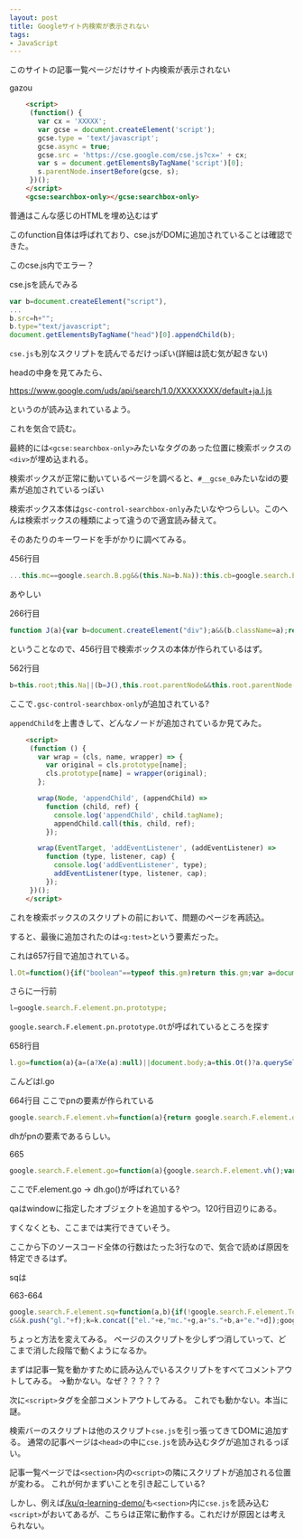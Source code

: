 ```yaml
---
layout: post
title: Googleサイト内検索が表示されない
tags:
- JavaScript
---
```


このサイトの記事一覧ページだけサイト内検索が表示されない

gazou

```html
    <script>
     (function() {
       var cx = 'XXXXX';
       var gcse = document.createElement('script');
       gcse.type = 'text/javascript';
       gcse.async = true;
       gcse.src = 'https://cse.google.com/cse.js?cx=' + cx;
       var s = document.getElementsByTagName('script')[0];
       s.parentNode.insertBefore(gcse, s);
     })();
    </script>
    <gcse:searchbox-only></gcse:searchbox-only>
```

普通はこんな感じのHTMLを埋め込むはず

このfunction自体は呼ばれており、cse.jsがDOMに追加されていることは確認できた。

このcse.js内でエラー？

cse.jsを読んでみる

```javascript
var b=document.createElement("script"),
...
b.src=h+"";
b.type="text/javascript";
document.getElementsByTagName("head")[0].appendChild(b);
```

`cse.js`も別なスクリプトを読んでるだけっぽい(詳細は読む気が起きない)

headの中身を見てみたら、

https://www.google.com/uds/api/search/1.0/XXXXXXXX/default+ja.I.js

というのが読み込まれているよう。

これを気合で読む。

最終的には`<gcse:searchbox-only>`みたいなタグのあった位置に検索ボックスの`<div>`が埋め込まれる。

検索ボックスが正常に動いているページを調べると、`#__gcse_0`みたいなidの要素が追加されているっぽい

検索ボックス本体は`gsc-control-searchbox-only`みたいなやつらしい。このへんは検索ボックスの種類によって違うので適宜読み替えて。

そのあたりのキーワードを手がかりに調べてみる。

456行目

```javascript
...this.mc==google.search.B.pg&&(this.Na=b.Na)):this.cb=google.search.B.Bc:this.cb=google.search.B.Bc;this.root=J(this.Na?"gsc-control-searchbox-only":"gsc-control");this.root.dir=google.search.V.di;...
```

あやしい

266行目

```javascript
function J(a){var b=document.createElement("div");a&&(b.className=a);return b}
```

ということなので、456行目で検索ボックスの本体が作られているはず。


562行目

```javascript
b=this.root;this.Na||(b=J(),this.root.parentNode&&this.root.parentNode.insertBefore(b,this.root),y(b,this.root)
```

ここで`.gsc-control-searchbox-only`が追加されている?

`appendChild`を上書きして、どんなノードが追加されているか見てみた。

```html
    <script>
     (function () {
       var wrap = (cls, name, wrapper) => {
         var original = cls.prototype[name];
         cls.prototype[name] = wrapper(original);
       };

       wrap(Node, 'appendChild', (appendChild) =>
         function (child, ref) {
           console.log('appendChild', child.tagName);
           appendChild.call(this, child, ref);
         });

       wrap(EventTarget, 'addEventListener', (addEventListener) =>
         function (type, listener, cap) {
           console.log('addEventListener', type);
           addEventListener(type, listener, cap);
         });
     })();
    </script>
```

これを検索ボックスのスクリプトの前において、問題のページを再読込。

すると、最後に追加されたのは`<g:test>`という要素だった。

これは657行目で追加されている。

```javascript
l.Ot=function(){if("boolean"==typeof this.gm)return this.gm;var a=document.createElement("div");a.appendChild(document.createElement("G:TEST"));return this.gm=!!(a.querySelectorAll&&0<a.querySelectorAll("G\\:TEST").length)};
```

さらに一行前

```javascript
l=google.search.F.element.pn.prototype;
```

`google.search.F.element.pn.prototype.Ot`が呼ばれているところを探す

658行目

```javascript
l.go=function(a){a=(a?Xe(a):null)||document.body;a=this.Ot()?a.querySelectorAll(google.search.F.element.U.os):google.search.F.element.U.tu(a);window||(window={});window.___gcse_nc_=a.length||0;for(var b=0;b<a.length;++b)this.qq(new google.search.F.element.Yf(a[b]));this.Vo()};
```

こんどはl.go

664行目
ここでpnの要素が作られている

```javascript
google.search.F.element.vh=function(a){return google.search.F.element.dh?!1:(google.search.F.element.dh=new google.search.F.element.pn(a),google.search.F.element.Ow=google.search.F.element.oh(),!0)};qa("google.search.cse.element.init",google.search.F.element.vh,void 0);
```

dhがpnの要素であるらしい。

665

```javascript
google.search.F.element.go=function(a){google.search.F.element.vh();var b=google.search.F.element.oh();google.search.F.element.dh.go(a);google.search.F.element.sq("go",b)};qa("google.search.cse.element.go",google.search.F.element.go,void 0);
```

ここでF.element.go -> dh.go()が呼ばれている?

qaはwindowに指定したオブジェクトを追加するやつ。120行目辺りにある。

すくなくとも、ここまでは実行できていそう。

ここから下のソースコード全体の行数はたった3行なので、気合で読めば原因を特定できるはず。


sqは

663-664

```javascript
google.search.F.element.sq=function(a,b){if(!google.search.F.element.To&&(google.search.F.element.To=google.search.F.element.oh(),window.googleLT_&&1==window.googleLT_%100)){var c="e",d=window.googleLT_;window.__gcse&&window.__gcse.ct&&(d=window.__gcse.ct,c="c");var f=window.googleLT_-d,e=google.search.F.element.Sj-d,g=google.search.F.element.Ow-d;b-=d;d=google.search.F.element.To-d;if(0<e&&0<g&&0<b){var h="ex";"c"==c&&"explicit"!=window.__gcse.parsetags&&(h="ol");a="render"==a?"r":"g";var k=[];"c"==
c&&k.push("gl."+f);k=k.concat(["el."+e,"mc."+g,a+"s."+b,a+"e."+d]);google.loader.recordCsiStat(["element_"+(c+h)],k)}}};
```

ちょっと方法を変えてみる。
ページのスクリプトを少しずつ消していって、どこまで消した段階で動くようになるか。

まずは記事一覧を動かすために読み込んでいるスクリプトをすべてコメントアウトしてみる。
→動かない。なぜ？？？？？

次に`<script>`タグを全部コメントアウトしてみる。
これでも動かない。本当に謎。

検索バーのスクリプトは他のスクリプト`cse.js`を引っ張ってきてDOMに追加する。
通常の記事ページは`<head>`の中に`cse.js`を読み込むタグが追加されるっぽい。

記事一覧ページでは`<section>`内の`<script>`の隣にスクリプトが追加される位置が変わる。
これが何かまずいことを引き起こしている?

しかし、例えば[/ku/q-learning-demo/](/ku/q-learning-demo/)も`<section>`内に`cse.js`を読み込む`<script>`がおいてあるが、こちらは正常に動作する。これだけが原因とは考えられない。
